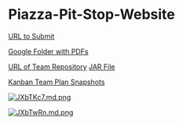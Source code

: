 # Piazza-Pit-Stop-Website
  [URL to Submit](https://nforryan.github.io/Piazza-Pit-Stop-Website.github.io/)

  [Google Folder with PDFs](https://drive.google.com/drive/folders/1HqTt7sEzjKwzgU0pQ6_n8mGDk44Nttaq?usp=drive_link)
  
  [URL of Team Repository](https://github.com/tomowen02/piazza-pitstop)
  [JAR File](https://drive.google.com/drive/folders/14_eQVBmHtrfYGchcvpjB6yN0iRuHb3iZ?usp=drive_link)

  [Kanban Team Plan Snapshots](https://drive.google.com/drive/folders/1ycXO9xwJknlI1KIJXcWiNwFYXndVZxGr?usp=drive_link)

[![JXbTKc7.md.png](https://iili.io/JXbTKc7.md.png)](https://freeimage.host/i/JXbTKc7)

[![JXbTwRn.md.png](https://iili.io/JXbTwRn.md.png)](https://freeimage.host/i/JXbTwRn)
